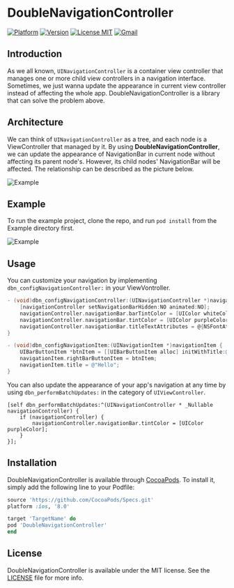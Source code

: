 # DoubleNavigationController

[![Platform](https://img.shields.io/cocoapods/p/TinyPart.svg?style=flat)](https://cocoapods.org/?q=doublenavigationcontroller)
[![Version](https://img.shields.io/cocoapods/v/TinyPart.svg?style=flat)](https://cocoapods.org/?q=doublenavigationcontroller)
[![License MIT](https://img.shields.io/badge/license-MIT-green.svg?style=flat)](https://github.com/RyanLeeLY/DoubleNavigationController/blob/master/LICENSE)
[![Gmail](https://img.shields.io/badge/Gmail-@liyaoxjtu2013-red.svg?style=flat)](mail://liyaoxjtu2013@gmail.com)

## Introduction
As we all known, `UINavigationController` is a container view controller that manages one or more child view controllers in a navigation interface. Sometimes, we just wanna update the appearance in current view controller instead of affecting the whole app. DoubleNavigationController is a library that can solve the problem above.

## Architecture
We can think of `UINavigationController` as a tree, and each node is a ViewController that managed by it. By using **DoubleNavigationController**, we can update the appearance of NavigationBar in current node without affecting its parent node's. However, its child nodes' NavigationBar will be affected. The relationship can be described as the picture below.

![Example](https://github.com/RyanLeeLY/DoubleNavigationController/blob/master/Resource/architecture.jpeg)

## Example

To run the example project, clone the repo, and run `pod install` from the Example directory first.

![Example](https://github.com/RyanLeeLY/DoubleNavigationController/blob/master/Resource/example_high.gif)

## Usage

You can customize your navigation by implementing `dbn_configNavigationController:` in your ViewVontroller.

```objective-c
- (void)dbn_configNavigationController:(UINavigationController *)navigationController {
    [navigationController setNavigationBarHidden:NO animated:NO];
    navigationController.navigationBar.barTintColor = [UIColor whiteColor];
    navigationController.navigationBar.tintColor = [UIColor purpleColor];
    navigationController.navigationBar.titleTextAttributes = @{NSFontAttributeName: [UIFont systemFontOfSize:20], NSForegroundColorAttributeName: [UIColor redColor]};
}

- (void)dbn_configNavigationItem:(UINavigationItem *)navigationItem {
    UIBarButtonItem *btnItem = [[UIBarButtonItem alloc] initWithTitle:@"Next" style:UIBarButtonItemStylePlain target:self action:@selector(eventFromButton:)];
    navigationItem.rightBarButtonItem = btnItem;
    navigationItem.title = @"Hello";
}
```

You can also update the appearance of your app's navigation at any time by using `dbn_performBatchUpdates:` in the category of `UIViewController`.

```
[self dbn_performBatchUpdates:^(UINavigationController * _Nullable navigationController) {
    if (navigationController) {
        navigationController.navigationBar.tintColor = [UIColor purpleColor];
    }
}];
```

## Installation

DoubleNavigationController is available through [CocoaPods](https://cocoapods.org). To install
it, simply add the following line to your Podfile:

```ruby
source 'https://github.com/CocoaPods/Specs.git'
platform :ios, '8.0'

target 'TargetName' do
pod 'DoubleNavigationController'
end
```

## License
DoubleNavigationController is available under the MIT license. See the [LICENSE](https://github.com/RyanLeeLY/DoubleNavigationController/blob/master/LICENSE) file for more info.
